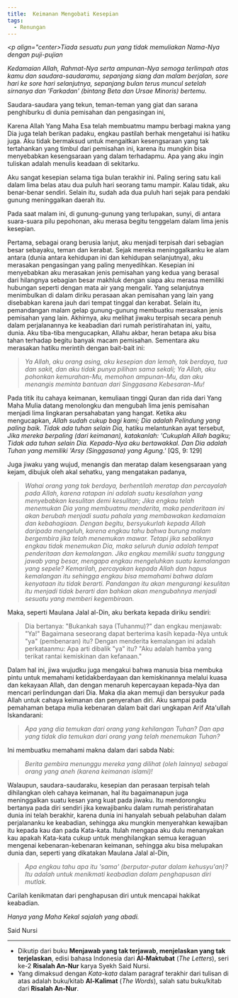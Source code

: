 ```yaml
---
title:  Keimanan Mengobati Kesepian
tags:
  - Renungan
---
```


*<p align="center>Tiada sesuatu pun yang tidak memuliakan Nama-Nya dengan puji-pujian</p>*

*Kedamaian Allah, Rahmat-Nya serta ampunan-Nya semoga terlimpah atas kamu dan saudara-saudaramu, sepanjang siang dan malam berjalan, sore hari ke sore hari selanjutnya, sepanjang bulan terus muncul setelah sirnanya dan 'Farkadan' (bintang Beta dan Ursae Minoris) bertemu.*

Saudara-saudara yang tekun, teman-teman yang giat dan sarana penghiburku di dunia pemisahan dan pengasingan ini,

Karena Allah Yang Maha Esa telah membuatmu mampu berbagi makna yang Dia juga telah berikan padaku, engkau pastilah berhak mengetahui isi hatiku juga. Aku tidak bermaksud untuk mengaitkan kesengsaraan yang tak tertahankan yang timbul dari pemisahan ini, karena itu mungkin bisa menyebabkan kesengsaraan yang dalam terhadapmu. Apa yang aku ingin tuliskan adalah menulis keadaan di sekitarku.

Aku sangat kesepian selama tiga bulan terakhir ini. Paling sering satu kali dalam lima belas atau dua puluh hari seorang tamu mampir. Kalau tidak, aku benar-benar sendiri. Selain itu, sudah ada dua puluh hari sejak para pendaki gunung meninggalkan daerah itu.

Pada saat malam ini, di gunung-gunung yang terlupakan, sunyi, di antara suara-suara pilu pepohonan, aku merasa begitu tenggelam dalam lima jenis kesepian.

Pertama, sebagai orang berusia lanjut, aku menjadi terpisah dari sebagian besar sebayaku, teman dan kerabat. Sejak mereka meninggalkanku ke alam antara (dunia antara kehidupan ini dan kehidupan selanjutnya), aku merasakan pengasingan yang paling menyedihkan. Kesepian ini menyebabkan aku merasakan jenis pemisahan yang kedua yang berasal dari hilangnya sebagian besar makhluk dengan siapa aku merasa memiliki hubungan seperti dengan mata air yang mengalir. Yang selanjutnya menimbulkan di dalam diriku perasaan akan pemisahan yang lain yang disebabkan karena jauh dari tempat tinggal dan kerabat. Selain itu, pemandangan malam gelap gunung-gunung membuatku merasakan jenis pemisahan yang lain. Akhirnya, aku melihat jiwaku terpisah secara penuh dalam perjalanannya ke keabadian dari rumah peristirahatan ini, yaitu, dunia. Aku tiba-tiba mengucapkan, Allahu akbar, heran betapa aku bisa tahan terhadap begitu banyak macam pemisahan. Sementara aku merasakan hatiku merintih dengan bait-bait ini:

> *Ya Allah, aku orang asing, aku kesepian dan lemah, tak berdaya, tua dan sakit, dan aku tidak punya pilihan sama sekali;*
> *Ya Allah, aku pohonkan kemurahan-Mu, memohon ampunan-Mu, dan aku menangis meminta bantuan dari Singgasana Kebesaran-Mu!*

Pada titik itu cahaya keimanan, kemuliaan tinggi Quran dan rida dari Yang Maha Mulia datang menolongku dan mengubah lima jenis pemisahan menjadi lima lingkaran persahabatan yang hangat. Ketika aku mengucapkan, *Allah sudah cukup bagi kami; Dia adalah Pelindung yang paling baik. Tidak ada tuhan selain Dia,* hatiku melantunkan ayat tersebut, *Jika mereka berpaling (dari keimanan), katakanlah: 'Cukuplah Allah bagiku; Tidak ada tuhan selain Dia. Kepada-Nya aku bertawakkal. Dan Dia adalah Tuhan yang memiliki 'Arsy (Singgasana) yang Agung.'* [QS, 9: 129]

Juga jiwaku yang wujud, menangis dan meratap dalam kesengsaraan yang kejam, dibujuk oleh akal sehatku, yang mengatakan padanya,

> *Wahai orang yang tak berdaya, berhentilah meratap dan percayalah pada Allah, karena ratapan ini adalah suatu kesalahan yang menyebabkan kesulitan demi kesulitan;*
> *Jika engkau telah menemukan Dia yang membuatmu menderita, maka penderitaan ini akan berubah menjadi suatu pahala yang membawakan kedamaian dan kebahagiaan.*
> *Dengan begitu, bersyukurlah kepada Allah daripada mengeluh, karena engkau tahu bahwa burung malam bergembira jika telah menemukan mawar.*
> *Tetapi jika sebaliknya engkau tidak menemukan Dia, maka seluruh dunia adalah tempat penderitaan dan kemalangan.*
> *Jika engkau memiliki suatu tanggung jawab yang besar, mengapa engkau mengeluhkan suatu kemalangan yang sepele?*
> *Kemarilah, percayakan kepada Allah dan hapus kemalangan itu sehingga engkau bisa memahami bahwa dalam kenyataan itu tidak berarti.*
> *Pandangan itu akan mengurangi kesulitan itu menjadi tidak berarti dan bahkan akan mengubahnya menjadi sesuatu yang memberi kegembiraan.*

Maka, seperti Maulana Jalal al-Din, aku berkata kepada diriku sendiri:

> Dia bertanya: "Bukankah saya (Tuhanmu)?" dan engkau menjawab: "Ya!"
> Bagaimana seseorang dapat berterima kasih kepada-Nya untuk "ya" (pembenaran) itu? Dengan menderita kemalangan ini adalah perkataanmu: Apa arti dibalik "ya" itu?
> "Aku adalah hamba yang terikat rantai kemiskinan dan kefanaan."

Dalam hal ini, jiwa wujudku juga mengakui bahwa manusia bisa membuka pintu untuk memahami ketidakberdayaan dan kemiskinannya melalui kuasa dan kekayaan Allah, dan dengan menaruh kepercayaan kepada-Nya dan mencari perlindungan dari Dia. Maka dia akan memuji dan bersyukur pada Allah untuk cahaya keimanan dan penyerahan diri. Aku sampai pada pemahaman betapa mulia kebenaran dalam bait dari ungkapan Arif Ata'ullah Iskandarani:

> *Apa yang dia temukan dari orang yang kehilangan Tuhan?*
> *Dan apa yang tidak dia temukan dari orang yang telah menemukan Tuhan?*

Ini membuatku memahami makna dalam dari sabda Nabi:

> *Berita gembira menunggu mereka yang dilihat (oleh lainnya) sebagai orang yang aneh (karena keimanan islami)!*

Walaupun, saudara-saudaraku, kesepian dan perasaan terpisah telah dihilangkan oleh cahaya keimanan, hal itu bagaimanapun juga meninggalkan suatu kesan yang kuat pada jiwaku. Itu mendorongku bertanya pada diri sendiri jika kewajibanku dalam rumah peristirahatan dunia ini telah berakhir, karena dunia ini hanyalah sebuah pelabuhan dalam perjalananku ke keabadian, sehingga aku mungkin menyerahkan kewajiban itu kepada kau dan pada Kata-kata. Itulah mengapa aku dulu menanyakan kau apakah Kata-kata cukup untuk menghilangkan semua keraguan mengenai kebenaran-kebenaran keimanan, sehingga aku bisa melupakan dunia dan, seperti yang dikatakan Maulana Jalal al-Din,

> *Apa engkau tahu apa itu 'sama' (berputar-putar dalam kehusyu'an)?*
> *Itu adalah untuk menikmati keabadian dalam penghapusan diri mutlak.*

Carilah kenikmatan dari penghapusan diri untuk mencapai hakikat keabadian.

*Hanya yang Maha Kekal sajalah yang abadi.*

Said Nursi

---

- Dikutip dari buku **Menjawab yang tak terjawab, menjelaskan yang tak terjelaskan**, edisi bahasa Indonesia dari **Al-Maktubat** (*The Letters*), seri ke-2 **Risalah An-Nur** karya Syekh Said Nursi.
- Yang dimaksud dengan *Kata-kata* dalam paragraf terakhir dari tulisan di atas adalah buku/kitab **Al-Kalimat** (*The Words*), salah satu buku/kitab dari **Risalah An-Nur**.
